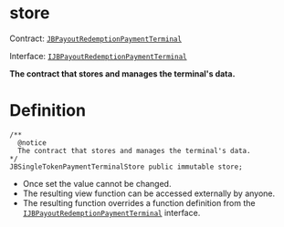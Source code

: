 # store

Contract: [`JBPayoutRedemptionPaymentTerminal`](/api/contracts/or-abstract/jbpayoutredemptionpaymentterminal/README.md)​‌

Interface: [`IJBPayoutRedemptionPaymentTerminal`](/api/interfaces/ijbpayoutredemptionpaymentterminal.md)

**The contract that stores and manages the terminal's data.**

# Definition

```
/**
  @notice 
  The contract that stores and manages the terminal's data.
*/
JBSingleTokenPaymentTerminalStore public immutable store;
```

* Once set the value cannot be changed.
* The resulting view function can be accessed externally by anyone.
* The resulting function overrides a function definition from the [`IJBPayoutRedemptionPaymentTerminal`](/api/interfaces/ijbpayoutredemptionpaymentterminal.md) interface.
